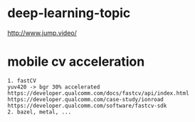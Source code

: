 # deep-learning-topic
  http://www.jump.video/
# mobile cv acceleration
    1. fastCV
    yuv420 -> bgr 30% accelerated
    https://developer.qualcomm.com/docs/fastcv/api/index.html
    https://developer.qualcomm.com/case-study/ionroad
    https://developer.qualcomm.com/software/fastcv-sdk
    2. bazel, metal, ...
#
  

